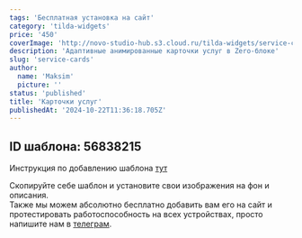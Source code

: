 ```yaml
---
tags: 'Бесплатная установка на сайт'
category: 'tilda-widgets'
price: '450'
coverImage: 'http://novo-studio-hub.s3.cloud.ru/tilda-widgets/service-cards/0.gif'
description: 'Адаптивные анимированные карточки услуг в Zero-блоке'
slug: 'service-cards'
author:
  name: 'Maksim'
  picture: ''
status: 'published'
title: 'Карточки услуг'
publishedAt: '2024-10-22T11:36:18.705Z'
---
```


## ID шаблона: **56838215**

Инструкция по добавлению шаблона [тут](https://help-ru.tilda.cc/page-template)

Скопируйте себе шаблон и установите свои изображения на фон и описания.\
Также мы можем абсолютно бесплатно добавить вам его на сайт и протестировать работоспособность на всех устройствах, просто напишите нам в [телеграм](https://t.me/Aliiishme).
